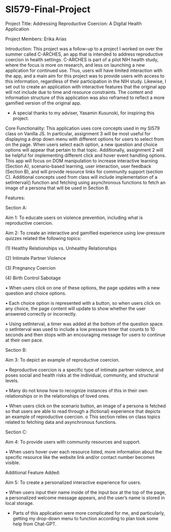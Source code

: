 # SI579-Final-Project

Project Title: Addressing Reproductive Coercion: A Digital Health Application

Project Members: Erika Arias

Introduction: This project was a follow-up to a project I worked on over the summer called C-ARCHES, an app that is intended to address reproductive coercion in health settings. C-ARCHES is part of a pilot NIH health study, where the focus is more on research, and less on launching a new application for continued use. Thus, users will have limited interaction with the app, and a main aim for this project was to provide users with access to this information, regardless of their participation in the NIH study. Likewise, I set out to create an application with interactive features that the original app will not include due to time and resource constraints. The content and information structure of this application was also reframed to reflect a more gamified version of the original app.
* A special thanks to my adviser, Yasamin Kusunoki, for inspiring this project.

Core Functionality: This application uses core concepts used in my SI579 class on Vanilla JS. In particular, assignment 3 will be most useful for displaying a drop down menu with different options for users to select from on the page. When users select each option, a new question and choice options will appear that pertain to that topic. Additionally, assignment 2 will be helpful for implementing different click and hover event handling options. This app will focus on DOM manipulation to increase interactive learning (Section A), scenario-based learning, user interaction, user feedback (Section B), and will provide resource links for community support (section C). Additional concepts used from class will include implementation of a setInterval() function and fetching using asynchronous functions to fetch an image of a persona that will be used in Section B.

Features:


Section A:

Aim 1: To educate users on violence prevention, including what is reproductive coercion. 

Aim 2: To create an interactive and gamified experience using low-pressure quizzes related the following topics: 

(1) Healthy Relationships vs. Unhealthy Relationships 


(2) Intimate Partner Violence 


(3) Pregnancy Coercion 


(4) Birth Control Sabotage 


  • When users click on one of these options, the page updates with a new question and choice options. 

  
  • Each choice option is represented with a button, so when users click on any choice, the page content will update to 
    show whether the user answered correctly or incorrectly. 

    
  • Using setInterval, a timer was added at the bottom of the question space. o setInterval was used to include a low 
    pressure timer that counts to 10 seconds and then stops with an encouraging message for users to continue at their 
    own pace.
    

Section B:


Aim 3: To depict an example of reproductive coercion. 


  • Reproductive coercion is a specific type of intimate partner violence, and poses social and health risks at the 
    individual, community, and structural levels. 

    
  • Many do not know how to recognize instances of this in their own relationships or in the relationships of loved 
    ones. 

    
  • When users click on the scenario button, an image of a persona is fetched so that users are able to read through a 
    (fictional) experience that depicts an example of reproductive coercion. o This section relies on class topics 
    related to fetching data and asynchronous functions.

    

Section C: 

Aim 4: To provide users with community resources and support. 

  • When users hover over each resource listed, more information about the specific resource like the website link 
    and/or contact number becomes visible.
    

Additional Feature Added: 


Aim 5: To create a personalized interactive experience for users.


  • When users input their name inside of the input box at the top of the page, a personalized welcome message appears, 
    and the user’s name is stored in local storage.

* Parts of this application were more complicated for me, and particularly, getting my drop-down menu to function according to plan took some help from Chat-GPT.
  
